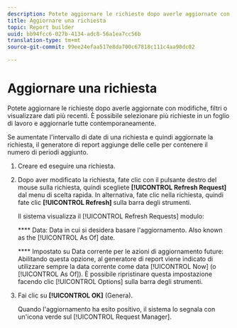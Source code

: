 ```yaml
---
description: Potete aggiornare le richieste dopo averle aggiornate con modifiche, filtri o visualizzare dati più recenti. È possibile selezionare più richieste in un foglio di lavoro e aggiornarle tutte contemporaneamente.
title: Aggiornare una richiesta
topic: Report builder
uuid: bb94fcc6-027b-4134-adc8-56a1ea7cc56b
translation-type: tm+mt
source-git-commit: 99ee24efaa517e8da700c67818c111c4aa90dc02

---
```



# Aggiornare una richiesta

Potete aggiornare le richieste dopo averle aggiornate con modifiche, filtri o visualizzare dati più recenti. È possibile selezionare più richieste in un foglio di lavoro e aggiornarle tutte contemporaneamente.

Se aumentate l'intervallo di date di una richiesta e quindi aggiornate la richiesta, il generatore di report aggiunge delle celle per contenere il numero di periodi aggiunto.

1. Creare ed eseguire una richiesta.
1. Dopo aver modificato la richiesta, fate clic con il pulsante destro del mouse sulla richiesta, quindi scegliete **[!UICONTROL Refresh Request]** dal menu di scelta rapida. In alternativa, fate clic nella richiesta, quindi fate clic **[!UICONTROL Refresh]** sulla barra degli strumenti.

   Il sistema visualizza il [!UICONTROL Refresh Requests] modulo:

   **** Data: Data in cui si desidera basare l'aggiornamento. Also known as the [!UICONTROL As Of] date.

   **** Impostato su Data corrente per le azioni di aggiornamento future: Abilitando questa opzione, al generatore di report viene indicato di utilizzare sempre la data corrente come data [!UICONTROL Now] (o [!UICONTROL As Of]). È possibile ripristinare questa impostazione facendo clic [!UICONTROL Options] sulla barra degli strumenti.
1. Fai clic su **[!UICONTROL OK]** (Genera).

   Quando l'aggiornamento ha esito positivo, il sistema lo segnala con un'icona verde sul [!UICONTROL Request Manager].
